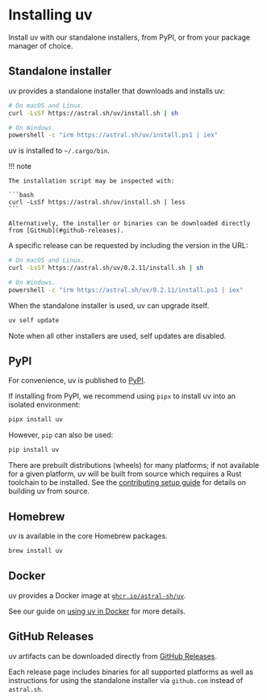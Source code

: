 # Installing uv

Install uv with our standalone installers, from PyPI, or from your package manager of choice.

## Standalone installer

uv provides a standalone installer that downloads and installs uv:

```bash
# On macOS and Linux.
curl -LsSf https://astral.sh/uv/install.sh | sh

# On Windows.
powershell -c "irm https://astral.sh/uv/install.ps1 | iex"
```

uv is installed to `~/.cargo/bin`.

!!! note

    The installation script may be inspected with:

    ```bash
    curl -LsSf https://astral.sh/uv/install.sh | less
    ```

    Alternatively, the installer or binaries can be downloaded directly from [GitHub](#github-releases).

A specific release can be requested by including the version in the URL:

```bash
# On macOS and Linux.
curl -LsSf https://astral.sh/uv/0.2.11/install.sh | sh

# On Windows.
powershell -c "irm https://astral.sh/uv/0.2.11/install.ps1 | iex"
```

When the standalone installer is used, uv can upgrade itself.

```bash
uv self update
```

Note when all other installers are used, self updates are disabled.

## PyPI

For convenience, uv is published to [PyPI](https://pypi.org/project/uv/).

If installing from PyPI, we recommend using `pipx` to install uv into an isolated environment:

```bash
pipx install uv
```

However, `pip` can also be used:

```bash
pip install uv
```

There are prebuilt distributions (wheels) for many platforms; if not available for a given platform, uv will be built from source which requires a Rust toolchain to be installed. See the [contributing setup guide](https://github.com/astral-sh/uv/blob/main/CONTRIBUTING.md#setup) for details on building uv from source.

## Homebrew

uv is available in the core Homebrew packages.

```bash
brew install uv
```

## Docker

uv provides a Docker image at [`ghcr.io/astral-sh/uv`](https://github.com/astral-sh/uv/pkgs/container/uv).

See our guide on [using uv in Docker](./guides/integration/docker.md) for more details.

## GitHub Releases

uv artifacts can be downloaded directly from [GitHub Releases](https://github.com/astral-sh/uv/releases).

Each release page includes binaries for all supported platforms as well as instructions for using the standalone installer via `github.com` instead of `astral.sh`.
